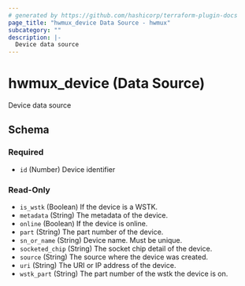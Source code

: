 ```yaml
---
# generated by https://github.com/hashicorp/terraform-plugin-docs
page_title: "hwmux_device Data Source - hwmux"
subcategory: ""
description: |-
  Device data source
---
```


# hwmux_device (Data Source)

Device data source



<!-- schema generated by tfplugindocs -->
## Schema

### Required

- `id` (Number) Device identifier

### Read-Only

- `is_wstk` (Boolean) If the device is a WSTK.
- `metadata` (String) The metadata of the device.
- `online` (Boolean) If the device is online.
- `part` (String) The part number of the device.
- `sn_or_name` (String) Device name. Must be unique.
- `socketed_chip` (String) The socket chip detail of the device.
- `source` (String) The source where the device was created.
- `uri` (String) The URI or IP address of the device.
- `wstk_part` (String) The part number of the wstk the device is on.


